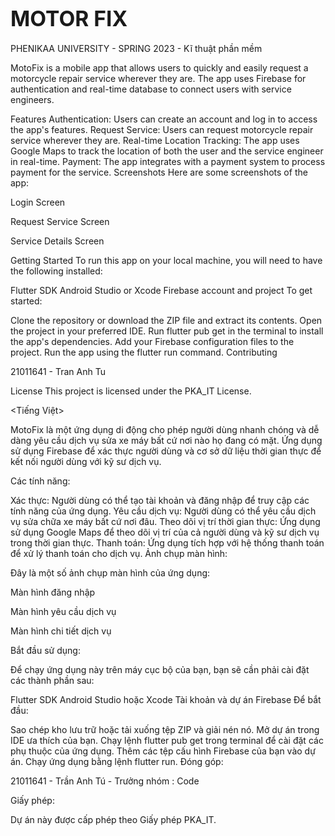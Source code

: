 # <span style="font-size:larger;">MOTOR FIX</span>

PHENIKAA UNIVERSITY - SPRING 2023 - Kĩ thuật phần mềm 

<ENGLISH>
MotoFix is a mobile app that allows users to quickly and easily request a motorcycle repair service wherever they are. The app uses Firebase for authentication and real-time database to connect users with service engineers.

Features
Authentication: Users can create an account and log in to access the app's features.
Request Service: Users can request motorcycle repair service wherever they are.
Real-time Location Tracking: The app uses Google Maps to track the location of both the user and the service engineer in real-time.
Payment: The app integrates with a payment system to process payment for the service.
Screenshots
Here are some screenshots of the app:

Login Screen

Request Service Screen

Service Details Screen

Getting Started
To run this app on your local machine, you will need to have the following installed:

Flutter SDK
Android Studio or Xcode
Firebase account and project
To get started:

Clone the repository or download the ZIP file and extract its contents.
Open the project in your preferred IDE.
Run flutter pub get in the terminal to install the app's dependencies.
Add your Firebase configuration files to the project.
Run the app using the flutter run command.
Contributing

21011641 - Tran Anh Tu


License
This project is licensed under the PKA_IT License.

<Tiếng Việt>

MotoFix là một ứng dụng di động cho phép người dùng nhanh chóng và dễ dàng yêu cầu dịch vụ sửa xe máy bất cứ nơi nào họ đang có mặt. Ứng dụng sử dụng Firebase để xác thực người dùng và cơ sở dữ liệu thời gian thực để kết nối người dùng với kỹ sư dịch vụ.

Các tính năng:

Xác thực: Người dùng có thể tạo tài khoản và đăng nhập để truy cập các tính năng của ứng dụng.
Yêu cầu dịch vụ: Người dùng có thể yêu cầu dịch vụ sửa chữa xe máy bất cứ nơi đâu.
Theo dõi vị trí thời gian thực: Ứng dụng sử dụng Google Maps để theo dõi vị trí của cả người dùng và kỹ sư dịch vụ trong thời gian thực.
Thanh toán: Ứng dụng tích hợp với hệ thống thanh toán để xử lý thanh toán cho dịch vụ.
Ảnh chụp màn hình:

Đây là một số ảnh chụp màn hình của ứng dụng:

Màn hình đăng nhập

Màn hình yêu cầu dịch vụ

Màn hình chi tiết dịch vụ

Bắt đầu sử dụng:

Để chạy ứng dụng này trên máy cục bộ của bạn, bạn sẽ cần phải cài đặt các thành phần sau:

Flutter SDK
Android Studio hoặc Xcode
Tài khoản và dự án Firebase
Để bắt đầu:

Sao chép kho lưu trữ hoặc tải xuống tệp ZIP và giải nén nó.
Mở dự án trong IDE ưa thích của bạn.
Chạy lệnh flutter pub get trong terminal để cài đặt các phụ thuộc của ứng dụng.
Thêm các tệp cấu hình Firebase của bạn vào dự án.
Chạy ứng dụng bằng lệnh flutter run.
Đóng góp:

21011641 - Trần Anh Tú - Trưởng nhóm : Code
  


Giấy phép:

Dự án này được cấp phép theo Giấy phép PKA_IT.
